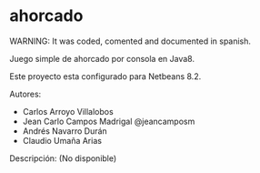 # ahorcado 
WARNING: It was coded, comented and documented in spanish.

Juego simple de ahorcado por consola en Java8.

Este proyecto esta configurado para Netbeans 8.2.
 
Autores:
* Carlos Arroyo Villalobos
* Jean Carlo Campos Madrigal @jeancamposm
* Andrés Navarro Durán
* Claudio Umaña Arias

Descripción:
(No disponible)
